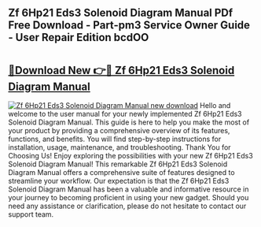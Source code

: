 ## Zf 6Hp21 Eds3 Solenoid Diagram Manual PDf Free Download - Part-pm3 Service Owner Guide - User Repair Edition bcdOO

# <h2><a href="http://bc31953.oget.top/?id=Zf+6Hp21+Eds3+Solenoid+Diagram+Manual">🔗Download New 👉🔴 Zf 6Hp21 Eds3 Solenoid Diagram Manual</a></h2>

[![Zf 6Hp21 Eds3 Solenoid Diagram Manual new download](https://i.imgur.com/5g1atiW.png)](http://bc31953.oget.top/?id=Zf+6Hp21+Eds3+Solenoid+Diagram+Manual)
Hello and welcome to the user manual for your newly implemented Zf 6Hp21 Eds3 Solenoid Diagram Manual. This guide is here to help you make the most of your product by providing a comprehensive overview of its features, functions, and benefits. You will find step-by-step instructions for installation, usage, maintenance, and troubleshooting. Thank You for Choosing Us! Enjoy exploring the possibilities with your new Zf 6Hp21 Eds3 Solenoid Diagram Manual! This remarkable Zf 6Hp21 Eds3 Solenoid Diagram Manual offers a comprehensive suite of features designed to streamline your workflow. Our expectation is that the Zf 6Hp21 Eds3 Solenoid Diagram Manual has been a valuable and informative resource in your journey to becoming proficient in using your new gadget. Should you need any assistance or clarification, please do not hesitate to contact our support team.
